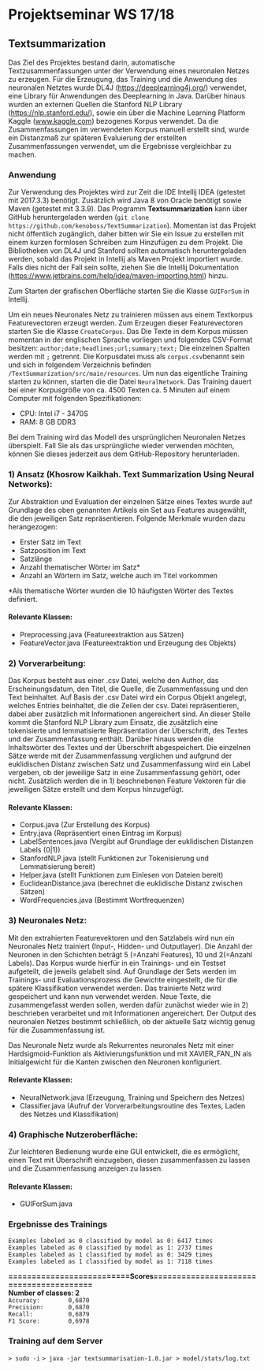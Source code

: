 # Projektseminar WS 17/18
## Textsummarization

Das Ziel des Projektes bestand darin, automatische Textzusammenfassungen unter der Verwendung eines neuronalen Netzes zu erzeugen.
Für die Erzeugung, das Training und die Anwendung des neuronalen Netztes wurde DL4J (https://deeplearning4j.org/) verwendet, eine Library für
Anwendungen des Deeplearning in Java. Darüber hinaus wurden an externen Quellen die Stanford NLP Library (https://nlp.stanford.edu/), sowie ein über die Machine Learning
Platform Kaggle (www.kaggle.com) bezogenes Korpus verwendet. Da die Zusammenfassungen im verwendeten Korpus manuell erstellt sind, wurde
ein Distanzmaß zur späteren Evaluierung der erstellten Zusammenfassungen verwendet, um die Ergebnisse vergleichbar zu machen.

### Anwendung
Zur Verwendung des Projektes wird zur Zeit die IDE Intellij IDEA (getestet mit 2017.3.3) benötigt. Zusätzlich wird Java 8 von Oracle benötigt sowie Maven (getestet mit 3.3.9).
Das Programm __Textsummarization__ kann über GitHub heruntergeladen werden (`git clone https://github.com/kenoboss/TextSummarization`). Momentan ist das Projekt nicht öffentlich zugänglich, 
daher bitten wir Sie ein Issue zu erstellen mit einem kurzen formlosen Schreiben zum Hinzufügen zu dem Projekt. 
Die Bibliotheken von DL4J und Stanford sollten automatisch heruntergeladen werden, sobald das Projekt in Intellij als Maven Projekt importiert wurde. Falls dies nicht der Fall sein sollte, 
ziehen Sie die Intellij Dokumentation (https://www.jetbrains.com/help/idea/maven-importing.html) hinzu.

Zum Starten der grafischen Oberfläche starten Sie die Klasse `GUIForSum` in Intellij. 

Um ein neues Neuronales Netz zu trainieren müssen aus einem Textkorpus Featurevectoren erzeugt werden. Zum Erzeugen dieser Featurevectoren starten Sie die Klasse `CreateCorpus`. 
Das Die Texte in dem Korpus müssen momentan in der englischen Sprache vorliegen und folgendes CSV-Format besitzen:
`author;date;headlines;url;summary;text;` 
Die einzelnen Spalten werden mit `;` getrennt. Die Korpusdatei muss als `corpus.csv`benannt sein und sich in folgendem Verzeichnis befinden `/TextSummarization/src/main/resources`. 
Um nun das eigentliche Training starten zu können, starten die die Datei `NeuralNetwork`. Das Training dauert bei einer Korpusgröße von ca. 4500 Texten ca. 5 Minuten auf einem Computer mit folgenden Spezifikationen:
- CPU: Intel i7 - 3470S
- RAM: 8 GB DDR3

Bei dem Training wird das Modell des ursprünglichen Neuronalen Netzes überspielt. Fall Sie als das ursprüngliche wieder verwenden möchten, können Sie dieses jederzeit aus dem GitHub-Repository 
herunterladen. 

  

### 1) Ansatz (Khosrow Kaikhah. Text Summarization Using Neural Networks):
Zur Abstraktion und Evaluation der einzelnen Sätze eines Textes wurde auf Grundlage des oben genannten Artikels ein Set aus Features ausgewählt,
die den jeweiligen Satz repräsentieren.
Folgende Merkmale wurden dazu herangezogen:
  - Erster Satz im Text
  - Satzposition im Text
  - Satzlänge
  - Anzahl thematischer Wörter im Satz*
  - Anzahl an Wörtern im Satz, welche auch im Titel vorkommen
 
*Als thematische Wörter wurden die 10 häufigsten Wörter des Textes definiert.

#### Relevante Klassen: 
- Preprocessing.java (Featureextraktion aus Sätzen)
- FeatureVector.java (Featureextraktion und Erzeugung des Objekts)

### 2) Vorverarbeitung:
Das Korpus besteht aus einer .csv Datei, welche den Author, das Erscheinungsdatum, den Titel, die Quelle, die Zusammenfassung und den Text
beinhaltet. Auf Basis der .csv Datei wird  ein Corpus Objekt angelegt, welches Entries beinhaltet, die die Zeilen der csv. Datei repräsentieren, dabei
aber zusätzlich mit Informationen angereichert sind. An dieser Stelle kommt die Stanford NLP Library zum Einsatz, die zusätzlich eine tokenisierte
und lemmatisierte Repräsentation der Überschrift, des Textes und der Zusammenfassung enthält. Darüber hinaus werden die Inhaltswörter des 
Textes und der Überschrift abgespeichert. Die einzelnen Sätze werde mit der Zusammenfassung verglichen und aufgrund der euklidischen Distanz
zwischen Satz und Zusammenfassung wird ein Label vergeben, ob der jeweilige Satz in eine Zusammenfassung gehört, oder nicht. Zusätzlich
werden die in 1) beschriebenen Feature Vektoren für die jeweiligen Sätze erstellt und dem Korpus hinzugefügt.

#### Relevante Klassen:
- Corpus.java (Zur Erstellung des Korpus)
- Entry.java (Repräsentiert einen Eintrag im Korpus)
- LabelSentences.java (Vergibt auf Grundlage der euklidischen Distanzen Labels  (0|1))
- StanfordNLP.java (stellt Funktionen zur Tokenisierung und Lemmatisierung bereit)
- Helper.java (stellt Funktionen zum Einlesen von Dateien bereit)
- EuclideanDistance.java (berechnet die euklidische Distanz zwischen Sätzen)
- WordFrequencies.java (Bestimmt Wortfrequenzen)

### 3) Neuronales Netz:
Mit den extrahierten Featurevektoren und den Satzlabels wird nun ein Neuronales Netz trainiert (Input-, Hidden- und Outputlayer).
Die Anzahl der Neuronen in den Schichten beträgt 5 (=Anzahl Features), 10 und 2(=Anzahl Labels). Das Korpus wurde hierfür in ein Trainings-
und ein Testset aufgeteilt, die jeweils gelabelt sind. Auf Grundlage der Sets werden im Trainings- und Evaluationsprozess die Gewichte eingestellt,
die für die spätere Klassifikation verwendet werden. Das trainierte Netz wird gespeichert und kann nun verwendet werden. Neue Texte, die 
zusammengefasst werden sollen, werden dafür zunächst wieder wie in 2) beschrieben verarbeitet und mit Informationen angereichert. Der Output
des neuronalen Netzes bestimmt schließlich, ob der aktuelle Satz wichtig genug für die Zusammenfassung ist.

Das Neuronale Netz wurde als Rekurrentes neuronales Netz mit einer Hardsigmoid-Funktion als Aktivierungsfunktion und mit XAVIER_FAN_IN als Initialgewicht für die Kanten zwischen den Neuronen konfiguriert.

#### Relevante Klassen:
- NeuralNetwork.java (Erzeugung, Training und Speichern des Netzes)
- Classifier.java (Aufruf der Vorverarbeitungsroutine des Textes, Laden des Netzes und Klassifikation)

### 4) Graphische Nutzeroberfläche:
Zur leichteren Bedienung wurde eine GUI entwickelt, die es ermöglicht, einen Text mit Überschrift einzugeben, diesen zusammenfassen zu lassen
und die Zusammenfassung anzeigen zu lassen.

#### Relevante Klassen:
- GUIForSum.java

### Ergebnisse des Trainings
`Examples labeled as 0 classified by model as 0: 6417 times`  
`Examples labeled as 0 classified by model as 1: 2737 times`  
`Examples labeled as 1 classified by model as 0: 3429 times`  
`Examples labeled as 1 classified by model as 1: 7118 times`  
  

__==========================Scores========================================__  
 __Number of classes:    2__  
 `Accuracy:        0,6870`  
 `Precision:       0,6870`  
 `Recall:          0,6879`  
 `F1 Score:        0,6978`  
 
### Training auf dem Server
`> sudo -i`
`> java -jar textsummarisation-1.0.jar > model/stats/log.txt`
